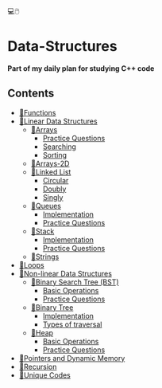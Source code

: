💻🖱️
# Data-Structures
<b>Part of my daily plan for studying C++ code</b>
## Contents
- [📂Functions](./Functions/)
- [📂Linear Data Structures](./Linear%20Data%20Structures/)
    - [📁Arrays](./Linear%20Data%20Structures/Arrays/)
        - [Practice Questions](/Linear%20Data%20Structures/Arrays/Practice%20Questions/)
        - [Searching](./Linear%20Data%20Structures/Arrays/Searching/)
        - [Sorting](./Linear%20Data%20Structures/Arrays/Sorting/)
    - [📁Arrays-2D](./Linear%20Data%20Structures/Arrays-2D/)
    - [📁Linked List](./Linear%20Data%20Structures/Linked%20List/)
        - [Circular](./Linear%20Data%20Structures/Linked%20List/Circular/)
        - [Doubly](./Linear%20Data%20Structures/Linked%20List/Doubly/)
        - [Singly](./Linear%20Data%20Structures/Linked%20List/Singly/)
    - [📁Queues](./Linear%20Data%20Structures/Queues/)
        - [Implementation](/Linear%20Data%20Structures/Queues/Implementation/)
        - [Practice Questions](/Linear%20Data%20Structures/Queues/Practice%20Questions/)
    - [📁Stack](./Linear%20Data%20Structures/Stack/)
        - [Implementation](/Linear%20Data%20Structures/Stack/Implementation/)
        - [Practice Questions](/Linear%20Data%20Structures/Stack/Practice%20Questions/)
    - [📁Strings](./Linear%20Data%20Structures/Strings/)
- [📂Loops](./Loops/)
- [📂Non-linear Data Structures](./Non-linear%20Data%20Structures/)
    - [📁Binary Search Tree (BST)](./Non-linear%20Data%20Structures/Binary%20Search%20Tree%20(BST)/)
        - [Basic Operations](/Non-linear%20Data%20Structures/Binary%20Search%20Tree%20(BST)/Basic%20Operations/)
        - [Practice Questions](/Non-linear%20Data%20Structures/Binary%20Search%20Tree%20(BST)/Practice%20Questions/)
    - [📁Binary Tree](./Non-linear%20Data%20Structures/Binary%20Tree/)
        - [Implementation](./Non-linear%20Data%20Structures/Binary%20Tree/Implementation/)
        - [Types of traversal](./Non-linear%20Data%20Structures/Binary%20Tree/Types%20of%20traversal/)
    - [📁Heap](/Non-linear%20Data%20Structures/Heap/)
        - [Basic Operations](/Non-linear%20Data%20Structures/Heap/Basic%20Operations/)
        - [Practice Questions](/Non-linear%20Data%20Structures/Heap/Practice%20Questions/)
- [📂Pointers and Dynamic Memory](./Pointers%20and%20Dynamic%20Memory/)
- [📂Recursion](./Recursion/)
- [📂Unique Codes](./Unique%20Codes/)